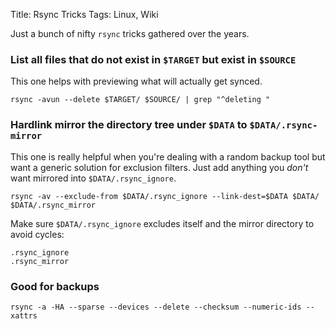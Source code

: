 Title: Rsync Tricks
Tags: Linux, Wiki

Just a bunch of nifty `rsync` tricks gathered over the years.

### List all files that do not exist in `$TARGET` but exist in `$SOURCE`

This one helps with previewing what will actually get synced.

```shell
rsync -avun --delete $TARGET/ $SOURCE/ | grep "^deleting "
```

### Hardlink mirror the directory tree under `$DATA` to `$DATA/.rsync-mirror`

This one is really helpful when you're dealing with a random backup tool but want a generic solution for exclusion filters. Just add anything you *don't* want mirrored into `$DATA/.rsync_ignore`.

```shell
rsync -av --exclude-from $DATA/.rsync_ignore --link-dest=$DATA $DATA/ $DATA/.rsync_mirror
```

Make sure `$DATA/.rsync_ignore` excludes itself and the mirror directory to avoid cycles:

```
.rsync_ignore
.rsync_mirror
```

### Good for backups

```shell
rsync -a -HA --sparse --devices --delete --checksum --numeric-ids --xattrs
```
